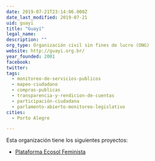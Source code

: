 ```yaml
---
date: 2019-07-21T23:14:06.000Z
date_last_modified: 2019-07-21
uid: guayi
title: "Guayí"
legal_name: 
description: ""
org_type: Organización civil sin fines de lucro (ONG)
website: http://guayi.org.br/
year_founded: 2001
facebook: 
twitter: 
tags:
  - monitoreo-de-servicios-publicos
  - mapeo-ciudadano
  - compras-publicas
  - transparencia-y-rendicion-de-cuentas
  - participación-ciudadana
  - parlamento-abierto-monitoreo-legislativo
cities: 
  - Porto Alegre

---
```


Esta organización tiene los siguientes proyectos:

- [Plataforma Ecosol Feminista](/proyectos/plataforma-ecosol-feminista)
